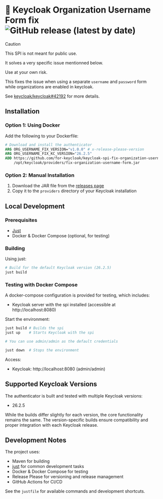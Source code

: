# 🔗 Keycloak Organization Username Form fix ![GitHub release (latest by date)](https://img.shields.io/github/v/release/for-keycloak/keycloak-spi-fix-organization-username-form)


> [!CAUTION]
> This SPI is not meant for public use.
>
> It solves a very specific issue mentionned below.
>
> Use at your own risk.


This fixes the issue when using a separate `username` and `password` form while organizations are enabled in keycloak.

See [keycloak/keycloak#42192](https://github.com/keycloak/keycloak/issues/42192) for more details.

## Installation

### Option 1: Using Docker

Add the following to your Dockerfile:

```dockerfile
# Download and install the authenticator
ARG ORG_USERNAME_FIX_VERSION="v1.0.0" # x-release-please-version
ARG ORG_USERNAME_FIX_KC_VERSION="26.2.5"
ADD https://github.com/for-keycloak/keycloak-spi-fix-organization-username-form/releases/download/${ORG_USERNAME_FIX_VERSION}/fix-organization-username-form-${ORG_USERNAME_FIX_VERSION}-kc-${ORG_USERNAME_FIX_KC_VERSION}.jar \
    /opt/keycloak/providers/fix-organization-username-form.jar
```

### Option 2: Manual Installation

1. Download the JAR file from the [releases page](https://github.com/for-keycloak/keycloak-spi-fix-organization-username-form/releases)
2. Copy it to the `providers` directory of your Keycloak installation


## Local Development

### Prerequisites

- [Just](https://github.com/casey/just)
- Docker & Docker Compose (optional, for testing)

### Building

Using just:
```bash
# Build for the default Keycloak version (26.2.5)
just build
```


### Testing with Docker Compose

A docker-compose configuration is provided for testing, which includes:

- Keycloak server with the spi installed (accessible at http://localhost:8080)

Start the environment:
```bash
just build # Builds the spi
just up    # Starts Keycloak with the spi
```

```bash
# You can use admin/admin as the default credentials
```

```bash
just down  # Stops the environment
```

Access:
- Keycloak: http://localhost:8080 (admin/admin)


## Supported Keycloak Versions

The authenticator is built and tested with multiple Keycloak versions:

- 26.2.5

While the builds differ slightly for each version, the core functionality remains the same. The version-specific builds ensure compatibility and proper integration with each Keycloak release.


## Development Notes

The project uses:

- Maven for building
- [just](https://github.com/casey/just) for common development tasks
- Docker & Docker Compose for testing
- Release Please for versioning and release management
- GitHub Actions for CI/CD

See the `justfile` for available commands and development shortcuts.
